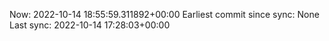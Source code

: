 Now: 2022-10-14 18:55:59.311892+00:00 Earliest commit since sync: None Last sync: 2022-10-14 17:28:03+00:00
